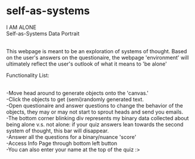# self-as-systems

I AM ALONE<br>
Self-as-Systems Data Portrait <br><br>

This webpage is meant to be an exploration of systems of thought. Based on the user's answers on the questionaire, the webpage 'environment' will ultimately reflect the user's outlook of what it means to 'be alone'

Functionality List:<br><br>

-Move head around to generate objects onto the 'canvas.'<br>
-Click the objects to get (semi)randomly generated text. <br>
-Open questionaire and answer questions to change the behavior of the objects, they may or may not start to sprout heads and send you emails. <br>
-The bottom corner blinking div represents my binary data collected about being alone v.s. not alone: if your quiz answers lean towards the second system of thought, this bar will disappear. <br>
-Answer all the questions for a binary/nuance 'score' <br>
-Access Info Page through bottom left button <br>
-You can also enter your name at the top of the quiz :>

